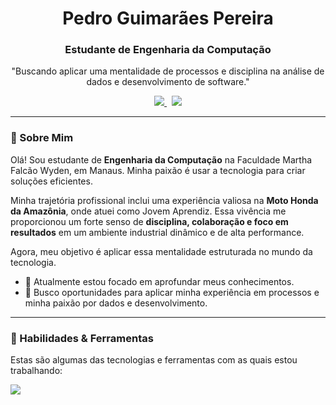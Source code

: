 <h1 align="center">
  Pedro Guimarães Pereira
</h1>
<h3 align="center">
  Estudante de Engenharia da Computação
</h3>

<p align="center">
  "Buscando aplicar uma mentalidade de processos e disciplina na análise de dados e desenvolvimento de software."
</p>

<p align="center">
  <a href="https://www.linkedin.com/in/pedrospereira28" target="_blank">
    <img src="https://skillicons.dev/icons?i=linkedin">
  </a>
  &nbsp;
  <a href="mailto:pedropereiraguima12@gmail.com" target="_blank">
    <img src="https://skillicons.dev/icons?i=gmail">
  </a>
</p>

---

### 👋 Sobre Mim

Olá! Sou estudante de **Engenharia da Computação** na Faculdade Martha Falcão Wyden, em Manaus. Minha paixão é usar a tecnologia para criar soluções eficientes.

Minha trajetória profissional inclui uma experiência valiosa na **Moto Honda da Amazônia**, onde atuei como Jovem Aprendiz. Essa vivência me proporcionou um forte senso de **disciplina, colaboração e foco em resultados** em um ambiente industrial dinâmico e de alta performance.

Agora, meu objetivo é aplicar essa mentalidade estruturada no mundo da tecnologia.

* 🌱 Atualmente estou focado em aprofundar meus conhecimentos.
* 🔭 Busco oportunidades para aplicar minha experiência em processos e minha paixão por dados e desenvolvimento.

---

### 🚀 Habilidades & Ferramentas

Estas são algumas das tecnologias e ferramentas com as quais estou trabalhando:

<p align="left">
  <a href="https://skillicons.dev">
    <img src="https://skillicons.dev/icons?i=python,c,postgres" />
  </a>
</p>
